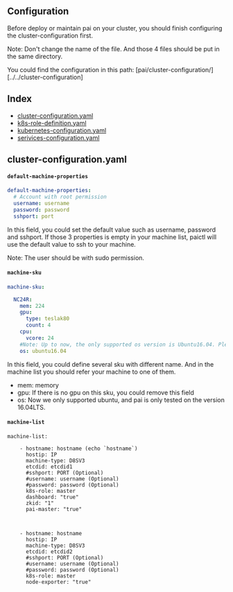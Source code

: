 ## Configuration

Before deploy or maintain pai on your cluster, you should finish configuring the cluster-configuration first.

Note: Don't change the name of the file. And those 4 files should be put in the same directory.


You could find the configuration in this path: [pai/cluster-configuration/][../../cluster-configuration]

## Index

- [cluster-configuration.yaml](#cluster_configuration)
- [k8s-role-definition.yaml](#k8s_role_definition)
- [kubernetes-configuration.yaml](#kubernetes_configuration)
- [serivices-configuration.yaml](#services_configuration)



## cluster-configuration.yaml <a name="cluster_configuration"></a>

#### ```default-machine-properties```

```YAML
default-machine-properties:
  # Account with root permission
  username: username
  password: password
  sshport: port
```

In this field, you could set the default value such as username, password and sshport. If those 3 properties is empty in your machine list, paictl will use the default value to ssh to your machine.

Note: The user should be with sudo permission.

#### ```machine-sku```

```YAML
machine-sku:

  NC24R:
    mem: 224
    gpu:
      type: teslak80
      count: 4
    cpu:
      vcore: 24
    #Note: Up to now, the only supported os version is Ubuntu16.04. Please do not change it here.
    os: ubuntu16.04

```

In this field, you could define several sku with different name. And in the machine list you should refer your machine to one of them.

- mem: memory
- gpu: If there is no gpu on this sku, you could remove this field
- os: Now we only supported ubuntu, and pai is only tested on the version 16.04LTS.

#### ```machine-list```

```
machine-list:

    - hostname: hostname (echo `hostname`)
      hostip: IP
      machine-type: D8SV3
      etcdid: etcdid1
      #sshport: PORT (Optional)
      #username: username (Optional)
      #password: password (Optional)
      k8s-role: master
      dashboard: "true"
      zkid: "1"
      pai-master: "true"



    - hostname: hostname
      hostip: IP
      machine-type: D8SV3
      etcdid: etcdid2
      #sshport: PORT (Optional)
      #username: username (Optional)
      #password: password (Optional)
      k8s-role: master
      node-exporter: "true"
```